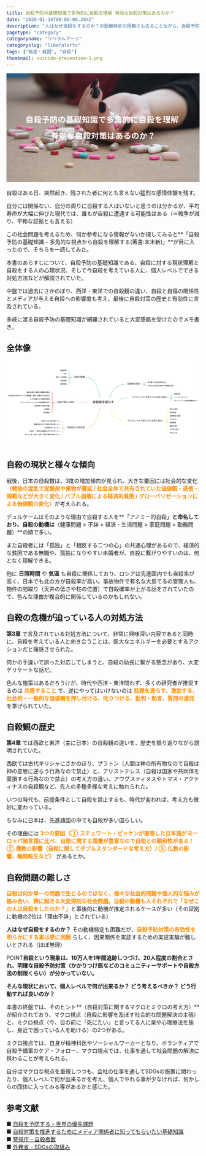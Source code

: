 ```yaml
---
title: 自殺予防の基礎知識で多角的に自殺を理解 有効な自殺対策はあるのか？
date: "2020-01-14T00:00:00.284Z"
description: "人はなぜ自殺をするのか？の動機特定の困難さも去ることながら、自殺予防対策の有効性を明らかにする事は更に困難で、そもそも因果関係を実証するための実証実験が難しい。そんな現状で、一体一人の人間に何が出来るのか？"
pagetype: "category"
categoryname: "リベラルアーツ"
categoryslug: "liberalarts"
tags: ["格差・貧困", "自殺"]
thumbnail: suicide-prevention-1.png
---
```


![](./suicide-prevention-1.png)

自殺はある日、突然起き、残された者に何とも言えない猛烈な感情体験を残す。

自分には関係ない、自分の周りに自殺する人はいないと思うのは分かるが、平均寿命が大幅に伸びた現代では、誰もが自殺に遭遇する可能性はある（＝戦争が減り、平和な証拠とも言える）

この社会問題を考えるため、何か参考になる情報がないか探してみると**「自殺予防の基礎知識 – 多角的な視点から自殺を理解する(著書:末木新)」**が目に入ったので、そちらを一読してみた。

本書のあらすじについて、自殺予防の基礎知識である、自殺に対する現状理解と自殺をする人の心理状況、そして今自殺を考えている人に、個人レベルでできる対処方法などが解説されていた。

中盤では過去にさかのぼり、西洋・東洋での自殺観の違い、自殺と自傷の関係性とメディアが与える自殺への影響度も考え、最後に自殺対策の歴史と有効性に言及されている。

多岐に渡る自殺予防の基礎知識が網羅されていると大変感銘を受けたのでメモ書き。

## 全体像

![](./suicide-prevention-2.png)

## 自殺の現状と様々な傾向

戦後、日本の自殺数は、3度の増加傾向が見られ、大きな要因には社会的な変化<span style="color: #ff8c00; font-weight: bold;">（戦後の混乱で覚醒剤や薬物が蔓延 / 社会全体で共有されていた価値観・道徳・規範などが大きく変化 / バブル崩壊による経済的貧困 / グローバリゼーションによる価値観の変化）</span>が考えられる。

デュルケームはそのような理由で自殺する人を**「アノミー的自殺」**と命名しており、自殺の動機は**（健康問題 > 不詳 > 経済・生活問題 > 家庭問題 > 勤務問題）**の順で多い。

また自殺者には「孤独」と「相反する二つの心」の共通心理があるので、経済的な貧困である無職や、孤独になりやすい未婚者が、自殺に繋がりやすいのは、何となく理解できる。

他に **日照時間** や **気温** も自殺に関係しており、ロシアは先進国内でも自殺率が高く、日本でも北の方が自殺率が高い。事故物件で有名な大島てるの管理人も、物件の間取り（天井の低さや柱の位置）で自殺確率が上がる話をされていたので、色んな理由が複合的に関係しているのかもしれない。

## 自殺の危機が迫っている人の対処方法

**第3章** で言及されている対処方法について、非常に興味深い内容であると同時に、自殺を考えている人と向き合うことは、膨大なエネルギーを必要とするアクションだと痛感させられた。

何かの手違いで誤った対応してしまうと、自殺の助長に繋がる懸念があり、大変デリケートな話だ。

色んな施策はあるだろうけが、時代や西洋・東洋問わず、多くの研究者が推奨するのは <span style="color: #ff8c00; font-weight: bold;">共感すること</span> で、逆にやってはいけないのは <span style="color: #ff8c00; font-weight: bold;">話題を逸らす、激励する、社会的・一般的な価値観を押し付ける、叱りつける、批判・助言、質問の連発</span> を挙げられていた。

## 自殺観の歴史

**第4章** では西欧と東洋（主に日本）の自殺観の違いを、歴史を振り返りながら説明されていた。

西欧では古代ギリシャにさかのぼり、プラトン（人間は神の所有物なので自殺は神の意思に逆らう行為なので禁止）と、アリストテレス（自殺は国家や共同体を棄損する行為なので禁止）の考え方の違い、アウグスティヌスやトマス・アクティナスの自殺観など、先人の多種多様な考えに触れられた。

いつの時代も、前提条件として自殺を禁止するも、時代が変われば、考え方も微妙に変わっている。

ちなみに日本は、先進諸国の中でも自殺が多い国らしい。

その理由には <span style="color: #ff8c00; font-weight: bold;">3つの要因（①.スチュワート・ピッケンが提唱した日本語がヨーロッパ諸言語に比べ、自殺に関する語彙が豊富なので自殺との親和性がある / ②.儒教の影響（自殺に関してダブルスタンダードな考え方）/ ③.仏教の影響、輪廻転生など）</span> があるとか。

## 自殺問題の難しさ

<span style="color: #ff8c00; font-weight: bold;">自殺は何か単一の問題で生じるのではなく、様々な社会的問題や個人的な悩みが絡み合い、稀に起きる大変深刻な社会問題。自殺の動機も人それぞれで「なぜこの人は自殺をしたのか？」</span>と事後的に動機が推定されるケースが多い（その証拠に動機の2位は「理由不詳」とされている）

**人はなぜ自殺をするのか？** その動機特定も困難だが、<span style="color: #ff8c00; font-weight: bold;">自殺予防対策の有効性を明らかにする事は更に困難</span> らしく、因果関係を実証するための実証実験が難しいとされる（ほぼ無理）

<span class="mark">POINT</span>**自殺という現象は、10万人を1年間追跡しつづけ、20人程度の割合とされ、明確な自殺予防対策（かかりつけ医などのコミュニティーサポートや自殺方法の制限くらい）が分かっていない。**

**そんな現状において、個人レベルで何が出来るか？ どう考えるべきか？ どう行動すれば良いのか？**

本書の終盤では、そのヒント**（自殺対策に関するマクロとミクロの考え方）**が紹介されており、マクロ視点（自殺に影響を及ぼす社会的な問題解決の主張）と、ミクロ視点（今、目の前に「死にたい」と言ってる人に薬や心理療法を施し、身近で困っている人を助ける）の2つがある。

ミクロ視点では、自身が精神科医やソーシャルワーカーとなり、ボランティアで自殺予備軍のケア・フォロー、マクロ視点では、仕事を通して社会問題の解決に携わることが考えられる。

自分はマクロな視点を重視しつつも、会社の仕事を通してSDGsの施策に関わったり、個人レベルで何が出来るかを考え、個人でやれる事が少なければ、何かしらの団体に入ってみる等があるかと感じた。

## 参考文献

■ [自殺を予防する - 世界の優先課題](https://apps.who.int/iris/bitstream/handle/10665/131056/9789241564779_jpn.pdf?sequence=5&isAllowed=y)  
■ [自殺対策を推進するためにメディア関係者に知ってもらいたい基礎知識](https://www.mhlw.go.jp/stf/seisakunitsuite/bunya/hukushi_kaigo/seikatsuhogo/jisatsu/who_tebiki.html)  
■ [警視庁 - 自殺者数](https://www.npa.go.jp/publications/statistics/safetylife/jisatsu.html)  
■ [外務省 - SDGsの取組み](https://www.mofa.go.jp/mofaj/gaiko/oda/sdgs/about/index.html)  